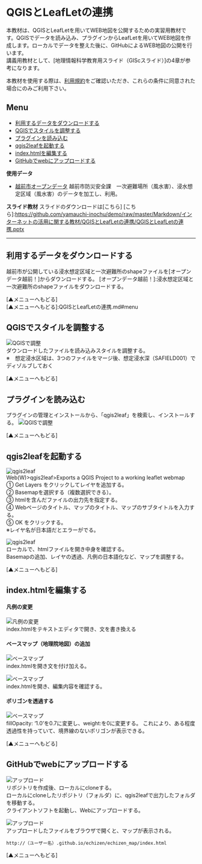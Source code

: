 # QGISとLeafLetの連携
本教材は、QGISとLeafLetを用いてWEB地図を公開するための実習用教材です。QGISでデータを読み込み、プラグインからLeafLetを用いてWEB地図を作成します。ローカルでデータを整えた後に、GitHubによるWEB地図の公開を行います。  
講義用教材として、[地理情報科学教育用スライド（GIScスライド）]の4章が参考になります。  

本教材を使用する際は、[利用規約]をご確認いただき、これらの条件に同意された場合にのみご利用下さい。


[利用規約]:https://github.com/yamauchi-inochu/demo/blob/master/利用規約.md
**Menu**
------
* [利用するデータをダウンロードする](#利用するデータをダウンロードする)
* [QGISでスタイルを調整する](#QGISでスタイルを調整する)
* [プラグインを読み込む](#プラグインを読み込む)
* [qgis2leafを起動する](#qgis2leafを起動する)
* [index.htmlを編集する](#index.htmlを編集する)
* [GitHubでwebにアップロードする](#GitHubでwebにアップロードする)

**使用データ**

* [越前市オープンデータ] 越前市防災安全課　一次避難場所（風水害）、浸水想定区域（風水害）のデータを加工し、利用。

[越前市オープンデータ]:http://www.city.echizen.lg.jp/office/010/021/open-data-echizen.html

**スライド教材**
スライドのダウンロードは[こちら]
[こちら]:https://github.com/yamauchi-inochu/demo/raw/master/Markdown/インターネットの活用に関する教材/QGISとLeafLetの連携/QGISとLeafLetの連携.pptx

----------

## 利用するデータをダウンロードする

越前市が公開している浸水想定区域と一次避難所のshapeファイルを[オープンデータ越前！]からダウンロードする。
[オープンデータ越前！]:浸水想定区域と一次避難所のshapeファイルをダウンロードする。

[▲メニューへもどる]  
[▲メニューへもどる]:QGISとLeafLetの連携.md#menu

## QGISでスタイルを調整する
![QGISで調整](pic/pic_1.png)  
ダウンロードしたファイルを読み込みスタイルを調整する。  
※　想定浸水区域は、3つのファイルをマージ後、想定浸水深（SAFIELD001）でディゾルブしておく

[▲メニューへもどる]  

## プラグインを読み込む
プラグインの管理とインストールから、「qgis2leaf」を検索し、インストールする。
![QGISで調整](pic/pic_2.png)  

[▲メニューへもどる]  

## qgis2leafを起動する
![qgis2leaf](pic/pic_3.png)  
Web(W)>qgis2leaf>Exports a QGIS Project to a working leaflet webmap  
① Get Layers をクリックしてレイヤを追加する。  
② Basemapを選択する（複数選択できる）。  
③ htmlを含んだファイルの出力先を指定する。  
④ Webページのタイトル、マップのタイトル、マップのサブタイトルを入力する。  
⑤ OK をクリックする。  
※レイヤ名が日本語だとエラーがでる。

![qgis2leaf](pic/pic_4.png)  
ローカルで、htmlファイルを開き中身を確認する。  
Basemapの追加、レイヤの透過、凡例の日本語化など、マップを調整する。

[▲メニューへもどる]

## index.htmlを編集する

#### 凡例の変更
![凡例の変更](pic/pic_5.png)  
index.htmlをテキストエディタで開き、文を書き換える

#### ベースマップ（地理院地図）の追加
![ベースマップ](pic/pic_6.png)  
index.htmlを開き文を付け加える。

![ベースマップ](pic/pic_7.png)  
index.htmlを開き、編集内容を確認する。

#### ポリゴンを透過する
![ベースマップ](pic/pic_8.png)  
fillOpacity: ‘1.0’を0.7に変更し、weight:を0に変更する。
これにより、ある程度透過性を持っていて、境界線のないポリゴンが表示できる。

[▲メニューへもどる]

## GitHubでwebにアップロードする
![アップロード](pic/pic_9.png)  
リポジトリを作成後、ローカルにcloneする。  
ローカルにcloneしたリポジトリ（フォルダ）に、qgis2leafで出力したフォルダを移動する。  
クライアントソフトを起動し、Webにアップロードする。

![アップロード](pic/pic_10.png)  
アップロードしたファイルをブラウザで開くと、マップが表示される。

```
http://（ユーザー名）.github.io/echizen/echizen_map/index.html
```

[▲メニューへもどる]

